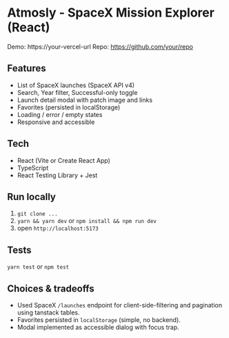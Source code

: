 # Atmosly - SpaceX Mission Explorer (React)

Demo: https://your-vercel-url
Repo: https://github.com/your/repo

## Features
- List of SpaceX launches (SpaceX API v4)
- Search, Year filter, Successful-only toggle
- Launch detail modal with patch image and links
- Favorites (persisted in localStorage)
- Loading / error / empty states
- Responsive and accessible

## Tech
- React (Vite or Create React App)
- TypeScript
- React Testing Library + Jest

## Run locally
1. `git clone ...`
2. `yarn && yarn dev` or `npm install && npm run dev`
3. open `http://localhost:5173`

## Tests
`yarn test` or `npm test`

## Choices & tradeoffs
- Used SpaceX `/launches` endpoint for client-side-filtering and pagination using tanstack tables.
- Favorites persisted in `localStorage` (simple, no backend).
- Modal implemented as accessible dialog with focus trap.
